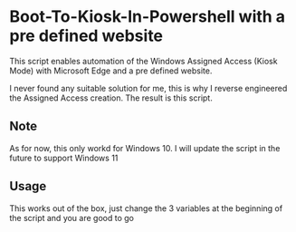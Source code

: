 # Boot-To-Kiosk-In-Powershell with a pre defined website

This script enables automation of the Windows Assigned Access (Kiosk Mode) with Microsoft Edge and a pre defined website.

I never found any suitable solution for me, this is why I reverse engineered the Assigned Access creation. The result is this script.

## Note

As for now, this only workd for Windows 10. I will update the script in the future to support Windows 11

## Usage

This works out of the box, just change the 3 variables at the beginning of the script and you are good to go
